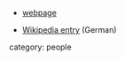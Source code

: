 

* [webpage](http://www.sissa.it/tpp/members.php?ID=12)

* [Wikipedia entry](http://de.wikipedia.org/wiki/Daniele_Amati) (German)

category: people
